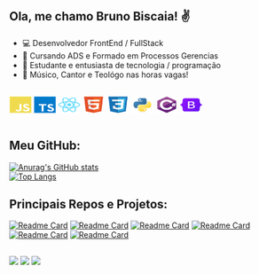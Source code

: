 
## Ola,  me chamo Bruno Biscaia! ✌️
- 💻 Desenvolvedor FrontEnd / FullStack 
- 📝 Cursando ADS e Formado em Processos Gerencias
- 🔎 Estudante e entusiasta de tecnologia / programação 
- 🎸 Músico, Cantor e Teológo nas horas vagas!

<br>
  
<div style="display: inline_block">
  <img align="center" alt="Bruno-Js" height="30" width="40" src="https://raw.githubusercontent.com/devicons/devicon/master/icons/javascript/javascript-plain.svg">
  <img align="center" alt="Bruno-Ts" height="30" width="40" src="https://raw.githubusercontent.com/devicons/devicon/master/icons/typescript/typescript-plain.svg">
  <img align="center" alt="Bruno-React" height="30" width="40" src="https://raw.githubusercontent.com/devicons/devicon/master/icons/react/react-original.svg">
  <img align="center" alt="Bruno-HTML" height="30" width="40" src="https://raw.githubusercontent.com/devicons/devicon/master/icons/html5/html5-original.svg">
  <img align="center" alt="Bruno-CSS" height="30" width="40" src="https://raw.githubusercontent.com/devicons/devicon/master/icons/css3/css3-original.svg">
  <img align="center" alt="Bruno-Python" height="30" width="40" src="https://raw.githubusercontent.com/devicons/devicon/master/icons/python/python-original.svg">
  <img align="center" alt="Bruno-Csharp" height="30" width="40" src="https://raw.githubusercontent.com/devicons/devicon/master/icons/csharp/csharp-original.svg">
  <img align="center" alt="Bruno-Csharp" height="30" width="40" src="https://raw.githubusercontent.com/devicons/devicon/master/icons/bootstrap/bootstrap-original.svg">
</div>

<br>

## Meu GitHub:  
  [![Anurag's GitHub stats](https://github-readme-stats.vercel.app/api?username=Bruno-Biscaia&count_private=true&hide=contribs,prs&show_icons=true&theme=algolia)](https://github.com/Bruno-Biscaia/) <br>
  [![Top Langs](https://github-readme-stats.vercel.app/api/top-langs/?username=Bruno-Biscaia&layout=compact&theme=algolia)](https://github.com/Bruno-Biscaia/)



## Principais Repos e Projetos:
[![Readme Card](https://github-readme-stats.vercel.app/api/pin/?username=Bruno-Biscaia&repo=Organo2.0&theme=radical)](https://github.com/Bruno-Biscaia/Organo2.0)
[![Readme Card](https://github-readme-stats.vercel.app/api/pin/?username=Bruno-Biscaia&repo=projetomochila&theme=radical)](https://github.com/Bruno-Biscaia/projetomochila)
[![Readme Card](https://github-readme-stats.vercel.app/api/pin/?username=Bruno-Biscaia&repo=CRUD_NestJs&theme=radical)](https://github.com/Bruno-Biscaia/CRUD_NestJs)
[![Readme Card](https://github-readme-stats.vercel.app/api/pin/?username=Bruno-Biscaia&repo=Controller-MIDI&theme=radical)](https://github.com/Bruno-Biscaia/Controller-MIDI)
[![Readme Card](https://github-readme-stats.vercel.app/api/pin/?username=Bruno-Biscaia&repo=Challenge_Nivello&theme=radical)](https://github.com/Bruno-Biscaia/Challenge_Nivello)
[![Readme Card](https://github-readme-stats.vercel.app/api/pin/?username=Bruno-Biscaia&repo=Voll_App&theme=radical)](https://github.com/Bruno-Biscaia/voll_app)


 
  ##
 
<div>     
  <a href="https://instagram.com/brunno.biscaia" target="_blank"><img src="https://img.shields.io/badge/-Instagram-%23E4405F?style=for-the-badge&logo=instagram&logoColor=white" target="_blank"></a>
  <a href = "mailto:brunobiscaia.dev@gmail.com"><img src="https://img.shields.io/badge/-Gmail-%23333?style=for-the-badge&logo=gmail&logoColor=white" target="_blank"></a>
  <a href="https://www.linkedin.com/in/brunobiscaia" target="_blank"><img src="https://img.shields.io/badge/-LinkedIn-%230077B5?style=for-the-badge&logo=linkedin&logoColor=white" target="_blank"></a> 
  
</div>
